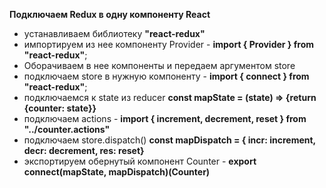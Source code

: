 **Подключаем Redux в одну компоненту React**

* устанавливаем библиотеку **"react-redux"**
* импортируем из нее компоненту Provider - **import { Provider } from "react-redux"**;
* Оборачиваем в нее компоненты и передаем аргументом store **<Provider store={store}><Counter/></Provider>**
* подключаем store в нужную компоненту - **import { connect } from "react-redux"**;
* подключаемcя к state из reducer **const mapState = (state) => {return {counter: state}}**
* подключаем actions - **import { increment, decrement, reset } from "../counter.actions"**
* подключаем store.dispatch() **const mapDispatch = { incr: increment,  decr: decrement,  res: reset}**
* экспортируем обернутый компонент Counter - **export connect(mapState, mapDispatch)(Counter)**
